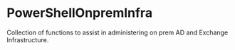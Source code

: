 # PowerShellOnpremInfra
Collection of functions to assist in administering on prem AD and Exchange Infrastructure. 
